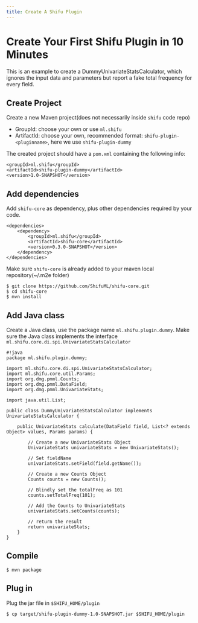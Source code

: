 ```yaml
---
title: Create A Shifu Plugin
---
```


Create Your First Shifu Plugin in 10 Minutes
===========================================

This is an example to create a DummyUnivariateStatsCalculator, which ignores the input data and parameters but report a fake total frequency for every field.

## Create Project

Create a new Maven project(does not necessarily inside ``shifu`` code repo)

* GroupId: choose your own or use ``ml.shifu``
* ArtifactId: choose your own, recommended format: ``shifu-plugin-<pluginname>``, here we use ``shifu-plugin-dummy``

The created project should have a ``pom.xml`` containing the following info:

    <groupId>ml.shifu</groupId>
    <artifactId>shifu-plugin-dummy</artifactId>
    <version>1.0-SNAPSHOT</version>

## Add dependencies

Add ``shifu-core`` as dependency, plus other dependencies required by your code.

    <dependencies>
        <dependency>
            <groupId>ml.shifu</groupId>
            <artifactId>shifu-core</artifactId>
            <version>0.3.0-SNAPSHOT</version>
        </dependency>
    </dependencies>

Make sure ``shifu-core`` is already added to your maven local repository(~/.m2e folder)

    $ git clone https://github.com/ShifuML/shifu-core.git
    $ cd shifu-core
    $ mvn install

## Add Java class

Create a Java class, use the package name ``ml.shifu.plugin.dummy``. Make sure the Java class implements the interface ``ml.shifu.core.di.spi.UnivariateStatsCalculator``

    #!java
    package ml.shifu.plugin.dummy;

    import ml.shifu.core.di.spi.UnivariateStatsCalculator;
    import ml.shifu.core.util.Params;
    import org.dmg.pmml.Counts;
    import org.dmg.pmml.DataField;
    import org.dmg.pmml.UnivariateStats;

    import java.util.List;

    public class DummyUnivariateStatsCalculator implements UnivariateStatsCalculator {

        public UnivariateStats calculate(DataField field, List<? extends Object> values, Params params) {

            // Create a new UnivariateStats Object
            UnivariateStats univariateStats = new UnivariateStats();

            // Set fieldName
            univariateStats.setField(field.getName());

            // Create a new Counts Object
            Counts counts = new Counts();

            // Blindly set the totalFreq as 101
            counts.setTotalFreq(101);

            // Add the Counts to UnivariateStats
            univariateStats.setCounts(counts);

            // return the result
            return univariateStats;
        }
    }

## Compile

    $ mvn package

## Plug in

Plug the jar file in ``$SHIFU_HOME/plugin``

    $ cp target/shifu-plugin-dummy-1.0-SNAPSHOT.jar $SHIFU_HOME/plugin

